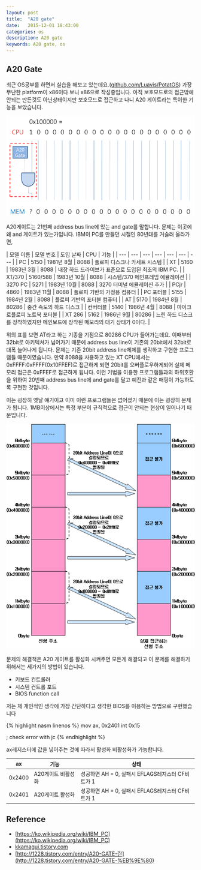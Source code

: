 ```yaml
---
layout: post
title:  "A20 gate"
date:   2015-12-01 18:43:00
categories: os
description: A20 gate
keywords: A20 gate, os
---
```


## A20 Gate

최근 OS공부를 하면서 실습을 해보고 있는데요.([github.com/Luavis/PotatOS](http://github.com/Luavis/PotatOS)) 가장 무난한 platform이 x86이다 보니 x86으로 작성중입니다. 아직 보호모드로의 접근밖에 안되는 만든것도 아닌상태이지만 보호모드로 접근하고 나니 A20 게이트라는 특이한 기능을 보았습니다.

![](/assets/a20.png)

A20게이트는 21번째 address bus line에 있는 and gate를 말합니다. 문제는 이곳에 왜 and 게이트가 있는가입니다. IBM이 PC를 만들던 시절인 80년대를 거슬러 올라가면,

| 모델  이름 |	모델 번호 | 도입 날짜 | CPU | 기능 |
| --- | --- | --- | --- | --- | --- | --- | 
| PC | 5150 | 1981년 8월 |	8088 |	플로피 디스크나 카세트 시스템 |
| XT | 	5160 |	1983년 3월 |	8088 | 내장 하드 드라이브가 표준으로 도입된 최초의 IBM PC. |
| XT/370 | 	5160/588 |	1983년 10월 | 8088 | 시스템/370 메인프레임 에뮬레이션 |
| 3270 PC |	5271 | 1983년 10월 | 8088 | 3270 터미널 에뮬레이션 추가 |
| PCjr | 4860 | 1983년 11월 | 8088 | 플로피 기반의 가정용 컴퓨터 |
| PC 포터블 | 5155 | 1984년 2월 | 8088 | 플로피 기반의 포터블 컴퓨터 |
| AT | 5170 | 1984년 8월 | 80286 | 중간 속도의 하드 디스크 |
| 컨버터블 | 5140 | 1986년 4월 | 8088 | 마이크로플로피 노트북 포터블 |
| XT 286 | 5162 |  1986년 9월 | 80286 | 느린 하드 디스크를 장착하였지만 메인보드에 장착된 메모리의 대기 상태가 0이다.  |

위의 표를 보면 AT라고 하는 기종을 기점으로 80286 CPU가 들어가는데요. 이때부터 32bit로 아키텍쳐가 넘어가기 때문에 address bus line이 기존의 20bit에서 32bit로 대폭 늘어나게 됩니다. 문제는 기존 20bit address line체제를 생각하고 구현한 프로그램들 때문이였습니다. 만약 8088을 사용하고 있는 XT CPU에서는 0xFFFF:0xFFFF(0x10FFEF)로 접근하게 되면 20bit를 오버플로우하게되어 실제 메모리 접근은 0xFFEF로 접근하게 됩니다. 이런 기법을 이용한 프로그램들과의 하위호환을 위하여 20번째 address bus line에 and gate를 달고 예전과 같은 매핑이 가능하도록 구현한 것입니다.

이는 굉장히 옛날 얘기이고 이미 이런 프로그램들은 없어졌기 때문에 이는 굉장히 문제가 됩니다. 1MB이상에서는 특정 부분이 규칙적으로 접근이 안되는 현상이 일어나기 때문입니다.

![](/assets/a20_error.png)

문제의 해결책은 A20 게이트를 활성화 시켜주면 모든게 해결되고 이 문제를 해결하기 위해서는 세가지의 방법이 있습니다.

- 키보드 컨트롤러
- 시스템 컨트롤 포트
- BIOS function call

저는 제 개인적인 생각에 가장 간단하다고 생각한 BIOS를 이용하는 방법으로 구현했습니다

{% highlight nasm linenos %}
mov ax, 0x2401
int 0x15

; check error with jc
{% endhighlight %}

ax레지스터에 값을 넣어주는 것에 따라서 활성화 비활성화가 가능합니다.

| ax | 기능 | 상태 |
| --- | --- | --- |
| 0x2400 | A20게이트 비활성화 |성공하면 AH = 0, 실패시 EFLAGS레지스터 CF비트가 1 |
| 0x2401 | A20게이트 활성화 | 성공하면 AH = 0, 실패시 EFLAGS레지스터 CF비트가 1 |


## Reference

- [https://ko.wikipedia.org/wiki/IBM_PC](https://ko.wikipedia.org/wiki/IBM_PC)
- [kkamagui.tistory.com](http://kkamagui.tistory.com)
- [http://1228.tistory.com/entry/A20-GATE-란](http://1228.tistory.com/entry/A20-GATE-%EB%9E%80)